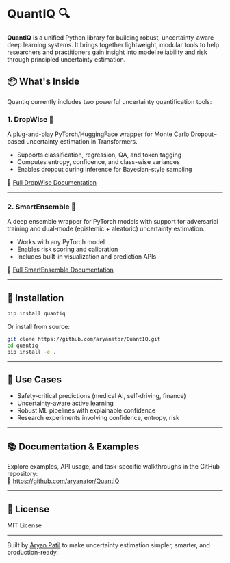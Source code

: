 # QuantIQ 🔍

**QuantIQ** is a unified Python library for building robust, uncertainty-aware deep learning systems. It brings together lightweight, modular tools to help researchers and practitioners gain insight into model reliability and risk through principled uncertainty estimation.

## 📦 What's Inside

Quantiq currently includes two powerful uncertainty quantification tools:

### 1. DropWise 🔁
A plug-and-play PyTorch/HuggingFace wrapper for Monte Carlo Dropout–based uncertainty estimation in Transformers.

- Supports classification, regression, QA, and token tagging
- Computes entropy, confidence, and class-wise variances
- Enables dropout during inference for Bayesian-style sampling

📖 [Full DropWise Documentation](https://github.com/aryanator/QuantIQ/blob/main/quantiq/dropwise/README.md)

---

### 2. SmartEnsemble 🧠
A deep ensemble wrapper for PyTorch models with support for adversarial training and dual-mode (epistemic + aleatoric) uncertainty estimation.

- Works with any PyTorch model
- Enables risk scoring and calibration
- Includes built-in visualization and prediction APIs

📖 [Full SmartEnsemble Documentation](https://github.com/aryanator/QuantIQ/blob/main/quantiq/smartensemble/README.md)

---

## 🔧 Installation

```bash
pip install quantiq
```

Or install from source:

```bash
git clone https://github.com/aryanator/QuantIQ.git
cd quantiq
pip install -e .
```

---

## 🧪 Use Cases

- Safety-critical predictions (medical AI, self-driving, finance)
- Uncertainty-aware active learning
- Robust ML pipelines with explainable confidence
- Research experiments involving confidence, entropy, risk

---

## 📚 Documentation & Examples

Explore examples, API usage, and task-specific walkthroughs in the GitHub repository:  
🔗 https://github.com/aryanator/QuantIQ

---

## 📝 License

MIT License

---

Built by [Aryan Patil](https://github.com/aryanator) to make uncertainty estimation simpler, smarter, and production-ready.
